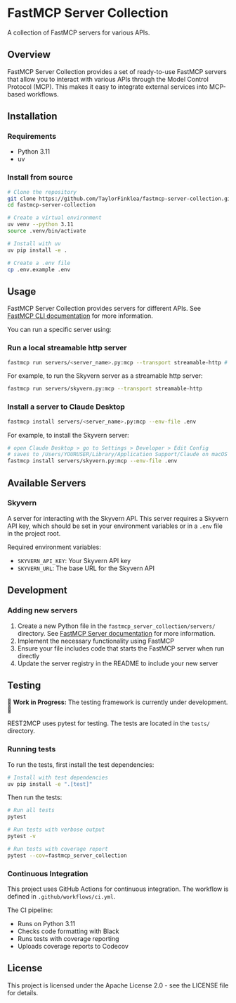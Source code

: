 # FastMCP Server Collection

A collection of FastMCP servers for various APIs.

## Overview

FastMCP Server Collection provides a set of ready-to-use FastMCP servers that allow you to interact with various APIs through the Model Control Protocol (MCP). This makes it easy to integrate external services into MCP-based workflows.

## Installation

### Requirements

- Python 3.11
- uv

### Install from source

```bash
# Clone the repository
git clone https://github.com/TaylorFinklea/fastmcp-server-collection.git
cd fastmcp-server-collection

# Create a virtual environment
uv venv --python 3.11
source .venv/bin/activate

# Install with uv
uv pip install -e .

# Create a .env file
cp .env.example .env
```

## Usage

FastMCP Server Collection provides servers for different APIs. See [FastMCP CLI documentation](https://gofastmcp.com/deployment/cli) for more information.

You can run a specific server using:

### Run a local streamable http server

```bash
fastmcp run servers/<server_name>.py:mcp --transport streamable-http # possible values: stdio, streamable-http, sse
```

For example, to run the Skyvern server as a streamable http server:

```bash
fastmcp run servers/skyvern.py:mcp --transport streamable-http
```

### Install a server to Claude Desktop

```bash
fastmcp install servers/<server_name>.py:mcp --env-file .env
```

For example, to install the Skyvern server:

```bash
# open Claude Desktop > go to Settings > Developer > Edit Config
# saves to /Users/YOURUSER/Library/Application Support/Claude on macOS
fastmcp install servers/skyvern.py:mcp --env-file .env
```

## Available Servers

### Skyvern

A server for interacting with the Skyvern API. This server requires a Skyvern API key, which should be set in your environment variables or in a `.env` file in the project root.

Required environment variables:
- `SKYVERN_API_KEY`: Your Skyvern API key
- `SKYVERN_URL`: The base URL for the Skyvern API

## Development

### Adding new servers

1. Create a new Python file in the `fastmcp_server_collection/servers/` directory. See [FastMCP Server documentation](https://gofastmcp.com/servers/fastmcp) for more information.
2. Implement the necessary functionality using FastMCP
3. Ensure your file includes code that starts the FastMCP server when run directly
4. Update the server registry in the README to include your new server

## Testing

🚧 **Work in Progress:** The testing framework is currently under development. 🚧

REST2MCP uses pytest for testing. The tests are located in the `tests/` directory.

### Running tests

To run the tests, first install the test dependencies:

```bash
# Install with test dependencies
uv pip install -e ".[test]"
```

Then run the tests:

```bash
# Run all tests
pytest

# Run tests with verbose output
pytest -v

# Run tests with coverage report
pytest --cov=fastmcp_server_collection
```

### Continuous Integration

This project uses GitHub Actions for continuous integration. The workflow is defined in `.github/workflows/ci.yml`.

The CI pipeline:
- Runs on Python 3.11
- Checks code formatting with Black
- Runs tests with coverage reporting
- Uploads coverage reports to Codecov

## License

This project is licensed under the Apache License 2.0 - see the LICENSE file for details.
